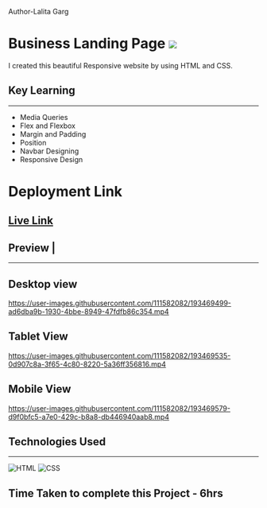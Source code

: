 Author-Lalita Garg
# Business Landing Page  ![](	https://img.shields.io/website-up-down-green-red/http/monip.org.svg)

I created this beautiful  Responsive website by using  HTML and  CSS.

## Key Learning 
***
- Media Queries 
- Flex and Flexbox
- Margin and Padding 
- Position 
- Navbar Designing 
- Responsive Design

# Deployment Link
  ## [Live Link](https://business-landing-page-theta.vercel.app/)
## Preview |
***
## Desktop view
https://user-images.githubusercontent.com/111582082/193469499-ad6dba9b-1930-4bbe-8949-47fdfb86c354.mp4

## Tablet View

https://user-images.githubusercontent.com/111582082/193469535-0d907c8a-3f65-4c80-8220-5a36ff356816.mp4

## Mobile View

https://user-images.githubusercontent.com/111582082/193469579-d9f0bfc5-a7e0-429c-b8a8-db446940aab8.mp4



## Technologies Used 
***
![HTML](https://img.shields.io/badge/HTML5-E34F26?style=for-the-badge&logo=html5&logoColor=white)
![CSS](	https://img.shields.io/badge/CSS3-1572B6?style=for-the-badge&logo=css3&logoColor=white)

## Time Taken to complete this Project - 6hrs
